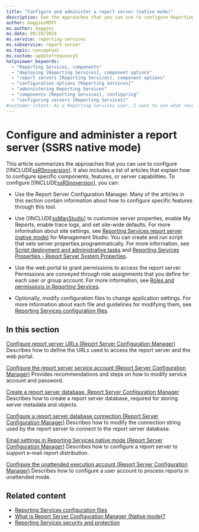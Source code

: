 ```yaml
---
title: "Configure and administer a report server (native mode)"
description: See the approaches that you can use to configure Reporting Services and find articles about how to configure components, features, or server capabilities.
author: maggiesMSFT
ms.author: maggies
ms.date: 09/19/2024
ms.service: reporting-services
ms.subservice: report-server
ms.topic: conceptual
ms.custom: updatefrequency5
helpviewer_keywords:
  - "Reporting Services, components"
  - "deploying [Reporting Services], component options"
  - "report servers [Reporting Services], component options"
  - "configuration options [Reporting Services]"
  - "administering Reporting Services"
  - "components [Reporting Services], configuring"
  - "configuring servers [Reporting Services]"
#customer-intent: As a Reporting Services user, I want to see what resources are availble to me so that I can effectively configure Reporting Services.
---
```

# Configure and administer a report server (SSRS native mode)

This article summarizes the approaches that you can use to configure [!INCLUDE[ssRSnoversion](../../includes/ssrsnoversion-md.md)]. It also includes a list of articles that explain how to configure specific components, features, or server capabilities. To configure [!INCLUDE[ssRSnoversion](../../includes/ssrsnoversion-md.md)], you can:

- Use the Report Server Configuration Manager. Many of the articles in this section contain information about how to configure specific features through this tool.

- Use [!INCLUDE[ssManStudio](../../includes/ssmanstudio-md.md)] to customize server properties, enable My Reports, enable trace logs, and set site-wide defaults. For more information about site settings, see [Reporting Services report server &#40;native mode&#41;](../../reporting-services/report-server/reporting-services-report-server-native-mode.md) for Management Studio. You can create and run script that sets server properties programmatically. For more information, see [Script deployment and administrative tasks](../../reporting-services/tools/script-deployment-and-administrative-tasks.md) and [Reporting Services Properties - Report Server System Properties](../../reporting-services/report-server-web-service/net-framework/reporting-services-properties-report-server-system-properties.md).

- Use the web portal to grant permissions to access the report server. Permissions are conveyed through role assignments that you define for each user or group account. For more information, see [Roles and permissions in Reporting Services](../../reporting-services/security/roles-and-permissions-reporting-services.md).

- Optionally, modify configuration files to change application settings. For more information about each file and guidelines for modifying them, see [Reporting Services configuration files](../../reporting-services/report-server/reporting-services-configuration-files.md).

## In this section

[Configure report server URLs &#40;Report Server Configuration Manager&#41;](../../reporting-services/install-windows/configure-report-server-urls-ssrs-configuration-manager.md)
Describes how to define the URLs used to access the report server and the web portal.

[Configure the report server service account &#40;Report Server Configuration Manager&#41;](../../reporting-services/install-windows/configure-the-report-server-service-account-ssrs-configuration-manager.md)
Provides recommendations and steps on how to modify service account and password.

[Create a report server database, Report Server Configuration Manager](../../reporting-services/install-windows/ssrs-report-server-create-a-report-server-database.md)
Describes how to create a report server database, required for storing server metadata and objects.

[Configure a report server database connection &#40;Report Server Configuration Manager&#41;](../../reporting-services/install-windows/configure-a-report-server-database-connection-ssrs-configuration-manager.md)
Describes how to modify the connection string used by the report server to connect to the report server database.

[Email settings in Reporting Services native mode (Report Server Configuration Manager)](../install-windows/e-mail-settings-reporting-services-native-mode-configuration-manager.md)
Describes how to configure a report server to support e-mail report distribution.

[Configure the unattended execution account &#40;Report Server Configuration Manager&#41;](../../reporting-services/install-windows/configure-the-unattended-execution-account-ssrs-configuration-manager.md)
Describes how to configure a user account to process reports in unattended mode.

## Related content

- [Reporting Services configuration files](../../reporting-services/report-server/reporting-services-configuration-files.md)
- [What is Report Server Configuration Manager (Native mode)?](../../reporting-services/install-windows/reporting-services-configuration-manager-native-mode.md)
- [Reporting Services security and protection](../../reporting-services/security/reporting-services-security-and-protection.md)
